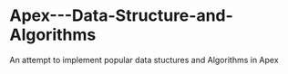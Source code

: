 # Apex---Data-Structure-and-Algorithms
An attempt to implement popular data stuctures and Algorithms in Apex
